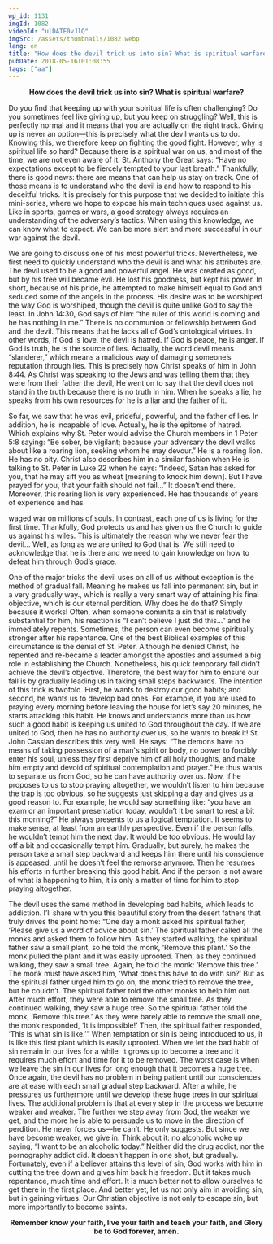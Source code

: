 ```yaml
---
wp_id: 1131
imgId: 1082
videoId: "ulDATE0vJlQ"
imgSrc: /assets/thumbnails/1082.webp
lang: en
title: "How does the devil trick us into sin? What is spiritual warfare?"
pubDate: 2018-05-16T01:08:55
tags: ["aa"]
---
```


<p style="text-align: center;"><strong>How does the devil trick us into sin? What is spiritual warfare?</strong></p>
<p>Do you find that keeping up with your spiritual life is often challenging? Do you sometimes feel like giving up, but you keep on struggling? Well, this is perfectly normal and it means that you are actually on the right track. Giving up is never an option—this is precisely what the devil wants us to do. Knowing this, we therefore keep on fighting the good fight. However, why is spiritual life so hard? Because there is a spiritual war on us, and most of the time, we are not even aware of it. St. Anthony the Great says: “Have no expectations except to be fiercely tempted to your last breath.” Thankfully, there is good news: there are means that can help us stay on track. One of those means is to understand who the devil is and how to respond to his deceitful tricks. It is precisely for this purpose that we decided to initiate this mini-series, where we hope to expose his main techniques used against us. Like in sports, games or wars, a good strategy always requires an understanding of the adversary’s tactics. When using this knowledge, we can know what to expect. We can be more alert and more successful in our war against the devil.</p>
<p>We are going to discuss one of his most powerful tricks. Nevertheless, we first need to quickly understand who the devil is and what his attributes are. The devil used to be a good and powerful angel. He was created as good, but by his free will became evil. He lost his goodness, but kept his power. In short, because of his pride, he attempted to make himself equal to God and seduced some of the angels in the process. His desire was to be worshiped the way God is worshiped, though the devil is quite unlike God to say the least. In John 14:30, God says of him: “the ruler of this world is coming and he has nothing in me.” There is no communion or fellowship between God and the devil. This means that he lacks all of God’s ontological virtues. In other words, if God is love, the devil is hatred. If God is peace, he is anger. If God is truth, he is the source of lies. Actually, the word devil means “slanderer,” which means a malicious way of damaging someone’s reputation through lies. This is precisely how Christ speaks of him in John 8:44. As Christ was speaking to the Jews and was telling them that they were from their father the devil, He went on to say that the devil does not stand in the truth because there is no truth in him. When he speaks a lie, he speaks from his own resources for he is a liar and the father of it.</p>
<p>So far, we saw that he was evil, prideful, powerful, and the father of lies. In addition, he is incapable of love. Actually, he is the epitome of hatred. Which explains why St. Peter would advise the Church members in 1 Peter 5:8 saying: “Be sober, be vigilant; because your adversary the devil walks about like a roaring lion, seeking whom he may devour.” He is a roaring lion. He has no pity. Christ also describes him in a similar fashion when He is talking to St. Peter in Luke 22 when he says: “Indeed, Satan has asked for you, that he may sift you as wheat [meaning to knock him down]. But I have prayed for you, that your faith should not fail…” It doesn’t end there. Moreover, this roaring lion is very experienced. He has thousands of years of experience and has</p>
<p>waged war on millions of souls. In contrast, each one of us is living for the first time. Thankfully, God protects us and has given us the Church to guide us against his wiles. This is ultimately the reason why we never fear the devil… Well, as long as we are united to God that is. We still need to acknowledge that he is there and we need to gain knowledge on how to defeat him through God’s grace.</p>
<p>One of the major tricks the devil uses on all of us without exception is the method of gradual fall. Meaning he makes us fall into permanent sin, but in a very gradually way., which is really a very smart way of attaining his final objective, which is our eternal perdition. Why does he do that? Simply because it works! Often, when someone commits a sin that is relatively substantial for him, his reaction is “I can’t believe I just did this…” and he immediately repents. Sometimes, the person can even become spiritually stronger after his repentance. One of the best Biblical examples of this circumstance is the denial of St. Peter. Although he denied Christ, he repented and re-became a leader amongst the apostles and assumed a big role in establishing the Church. Nonetheless, his quick temporary fall didn’t achieve the devil’s objective. Therefore, the best way for him to ensure our fall is by gradually leading us in taking small steps backwards. The intention of this trick is twofold. First, he wants to destroy our good habits; and second, he wants us to develop bad ones. For example, if you are used to praying every morning before leaving the house for let’s say 20 minutes, he starts attacking this habit. He knows and understands more than us how such a good habit is keeping us united to God throughout the day. If we are united to God, then he has no authority over us, so he wants to break it! St. John Cassian describes this very well. He says: “The demons have no means of taking possession of a man's spirit or body, no power to forcibly enter his soul, unless they first deprive him of all holy thoughts, and make him empty and devoid of spiritual contemplation and prayer.” He thus wants to separate us from God, so he can have authority over us. Now, if he proposes to us to stop praying altogether, we wouldn’t listen to him because the trap is too obvious, so he suggests just skipping a day and gives us a good reason to. For example, he would say something like: “you have an exam or an important presentation today, wouldn’t it be smart to rest a bit this morning?” He always presents to us a logical temptation. It seems to make sense, at least from an earthly perspective. Even if the person falls, he wouldn’t tempt him the next day. It would be too obvious. He would lay off a bit and occasionally tempt him. Gradually, but surely, he makes the person take a small step backward and keeps him there until his conscience is appeased, until he doesn’t feel the remorse anymore. Then he resumes his efforts in further breaking this good habit. And if the person is not aware of what is happening to him, it is only a matter of time for him to stop praying altogether.</p>
<p>The devil uses the same method in developing bad habits, which leads to addiction. I’ll share with you this beautiful story from the desert fathers that truly drives the point home: “One day a monk asked his spiritual father, ‘Please give us a word of advice about sin.’ The spiritual father called all the monks and asked them to follow him. As they started walking, the spiritual father saw a small plant, so he told the monk, ‘Remove this plant.’ So the monk pulled the plant and it was easily uprooted. Then, as they continued walking, they saw a small tree. Again, he told the monk: ‘Remove this tree.’ The monk must have asked him, ‘What does this have to do with sin?’ But as the spiritual father urged him to go on, the monk tried to remove the tree, but he couldn’t. The spiritual father told the other monks to help him out. After much effort, they were able to remove the small tree. As they continued walking, they saw a huge tree. So the spiritual father told the monk, ‘Remove this tree.’ As they were barely able to remove the small one, the monk responded, ‘It is impossible!’ Then, the spiritual father responded, ‘This is what sin is like.’” When temptation or sin is being introduced to us, it is like this first plant which is easily uprooted. When we let the bad habit of sin remain in our lives for a while, it grows up to become a tree and it requires much effort and time for it to be removed. The worst case is when we leave the sin in our lives for long enough that it becomes a huge tree. Once again, the devil has no problem in being patient until our consciences are at ease with each small gradual step backward. After a while, he pressures us furthermore until we develop these huge trees in our spiritual lives. The additional problem is that at every step in the process we become weaker and weaker. The further we step away from God, the weaker we get, and the more he is able to persuade us to move in the direction of perdition. He never forces us—he can’t. He only suggests. But since we have become weaker, we give in. Think about it: no alcoholic woke up saying, “I want to be an alcoholic today.” Neither did the drug addict, nor the pornography addict did. It doesn’t happen in one shot, but gradually. Fortunately, even if a believer attains this level of sin, God works with him in cutting the tree down and gives him back his freedom. But it takes much repentance, much time and effort. It is much better not to allow ourselves to get there in the first place. And better yet, let us not only aim in avoiding sin, but in gaining virtues. Our Christian objective is not only to escape sin, but more importantly to become saints.</p>
<p style="text-align: center;"><strong>Remember know your faith, live your faith and teach your faith, and Glory be to God forever, amen.</strong></p>
